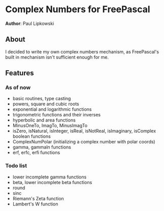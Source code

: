 # Complex Numbers for FreePascal

**Author**: Paul Lipkowski

## About
I decided to write my own complex numbers mechanism, as FreePascal's built in mechanism isn't sufficient enough for me.  

## Features

### As of now
- basic routines, type casting
- powers, square and cubic roots
- exponential and logarithmic functions
- trigonometric functions and their inverses
- hyperbolic and area functions
- MinusOneTo, ImagTo, MinusImagTo
- isZero, isNatural, isInteger, isReal, isNotReal, isImaginary, isComplex boolean functions
- ComplexNumPolar (initializing a complex number with polar coords)
- gamma, gammaln functions
- erf, erfc, erfi functions

### Todo list
- lower incomplete gamma functions
- beta, lower incomplete beta functions
- round
- sinc 
- Riemann's Zeta function
- Lambert's W function